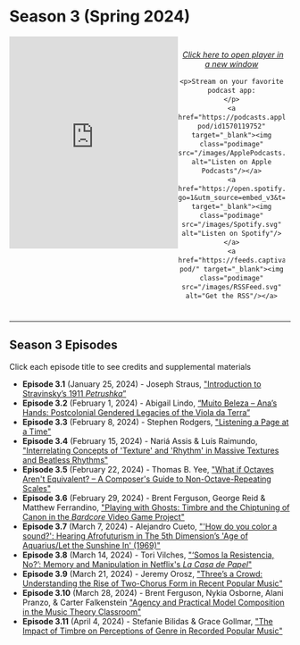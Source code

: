 <!----DIVIDER: Top of Page ------------------------------------------------------------------------------------------------------------>
<div class="seasonheader">
    <h1 class="seasonheader-text">Season 3 (Spring 2024)</h1>
</div>

<div class="seasonplayer" id="podcastPlayer">
  <iframe style="float: left; width: 60%; height: 380px; padding: 0px;" frameborder="no" scrolling="no" seamless src="https://player.captivate.fm/show/d9c88032-2609-4757-82c7-860198cb482f"></iframe>

  <div id="streamingButtons" style="padding: 10px; text-align: center;">
    <p><a style="font-style: italic; padding-left: 5px;" href="https://player.captivate.fm/show/d9c88032-2609-4757-82c7-860198cb482f/" target="_blank">Click here to open player in a new window</a>
    </p>

    <p>Stream on your favorite podcast app:
    </p>
    <a href="https://podcasts.apple.com/us/podcast/smt-pod/id1570119752" target="_blank"><img class="podimage" src="/images/ApplePodcasts.svg" alt="Listen on Apple Podcasts"/></a>
    <a href="https://open.spotify.com/show/04BPdqjp732Z1zEvyKXWO3?go=1&utm_source=embed_v3&t=0" target="_blank"><img class="podimage" src="/images/Spotify.svg" alt="Listen on Spotify"/></a>
    <a href="https://feeds.captivate.fm/smt-pod/" target="_blank"><img class="podimage" src="/images/RSSFeed.svg" alt="Get the RSS"/></a>
  </div>
</div>
<hr>

<!----DIVIDER: Table of Contents ------------------------------------------------------------------------------------------------------------>
<div>
  <h2>Season 3 Episodes</h2>
  <p>Click each episode title to see credits and supplemental materials</p>
  <ul>
    <li id="3.1"><b>Episode 3.1</b> (January 25, 2024) - Joseph Straus, <a href="e3.1">"Introduction to Stravinsky’s 1911 <em>Petrushka</em>”</a></li>
    <li id="3.2"><b>Episode 3.2</b> (February 1, 2024) - Abigail Lindo, <a href="e3.2">“Muito Beleza – Ana’s Hands: Postcolonial Gendered Legacies of the Viola da Terra”</a></li>
    <li id="3.3"><b>Episode 3.3</b> (February 8, 2024) - Stephen Rodgers, <a href="e3.3">"Listening a Page at a Time"</a></li>
    <li id = "3.4"><b>Episode 3.4</b> (February 15, 2024) - Nariá Assis & Luís Raimundo, <a href="e3.4">"Interrelating Concepts of 'Texture' and 'Rhythm' in Massive Textures and Beatless Rhythms"</a></li>
    <li id="3.5"><b>Episode 3.5</b> (February 22, 2024) - Thomas B. Yee, <a href="e3.5">"What if Octaves Aren't Equivalent? – A Composer's Guide to Non-Octave-Repeating Scales"</a></li>
    <li id="3.6"><b>Episode 3.6</b> (February 29, 2024) - Brent Ferguson, George Reid & Matthew Ferrandino, <a href="e3.6">"Playing with Ghosts: Timbre and the Chiptuning of Canon in the <em>Bardcore</em> Video Game Project"</a></li>
    <li id="3.7"><b>Episode 3.7</b> (March 7, 2024) - Alejandro Cueto, <a href="e3.7">"'How do you color a sound?': Hearing Afrofuturism in The 5th Dimension’s 'Age of Aquarius/Let the Sunshine In' (1969)"</a></li>
    <li id="3.8"><b>Episode 3.8</b> (March 14, 2024) - Tori Vilches, <a href="e3.8">"‘Somos la Resistencia, No?’: Memory and Manipulation in Netflix's <em>La Casa de Papel</em>"</a></li>
    <li id="3.9"><b>Episode 3.9</b> (March 21, 2024) - Jeremy Orosz, <a href="e3.9">"Three’s a Crowd: Understanding the Rise of Two-Chorus Form in Recent Popular Music"</a></li>
    <li id="3.10"><b>Episode 3.10</b> (March 28, 2024) - Brent Ferguson, Nykia Osborne, Alani Pranzo, & Carter Falkenstein <a href="e3.10">"Agency and Practical Model Composition in the Music Theory Classroom"</a></li>
    <li id="3.11"><b>Episode 3.11</b> (April 4, 2024) - Stefanie Bilidas & Grace Gollmar, <a href="e3.11">"The Impact of Timbre on Perceptions of Genre in Recorded Popular Music"</a></li>
  </ul>
</div>
